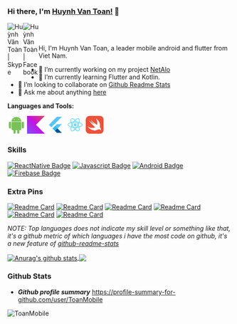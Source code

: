### Hi there, I'm [Huynh Van Toan!](https://github.com/ToanMobile) 👋

<a href="skype:echo123?chat">
  <img align="left" alt="Huỳnh Văn Toàn | Skype" width="35px" src="https://upload.wikimedia.org/wikipedia/commons/6/60/Skype_logo_%282019%E2%80%93present%29.svg"/>
</a>
<a href="https://www.facebook.com/VanToanIT/">
  <img align="left" alt="Huỳnh Văn Toàn | Facebook" width="35px" src="https://upload.wikimedia.org/wikipedia/commons/thumb/c/c2/F_icon.svg/534px-F_icon.svg.png" />
</a>

<br />
<br />

Hi, I'm Huynh Van Toan, a leader mobile android and flutter from Viet Nam.

- 🔭 I’m currently working on my project [NetAlo](https://play.google.com/store/apps/details?id=com.netacom.netalo)
- 🌱 I’m currently learning Flutter and Kotlin.
- 👯 I’m looking to collaborate on [Github Readme Stats](https://github.com/ToanMobile/ToanMobile)
- 💬 Ask me about anything [here](https://github.com/ToanMobile/ToanMobile/issues)

**Languages and Tools:**  

<code><img height="40" src="https://raw.githubusercontent.com/github/explore/80688e429a7d4ef2fca1e82350fe8e3517d3494d/topics/android/android.png"></code>
<code><img height="40" src="https://raw.githubusercontent.com/github/explore/80688e429a7d4ef2fca1e82350fe8e3517d3494d/topics/kotlin/kotlin.png"></code>
<code><img height="40" src="https://raw.githubusercontent.com/github/explore/cebd63002168a05a6a642f309227eefeccd92950/topics/flutter/flutter.png"></code>
<code><img height="40" src="https://raw.githubusercontent.com/github/explore/80688e429a7d4ef2fca1e82350fe8e3517d3494d/topics/react-native/react-native.png"></code>
<code><img height="40" src="https://raw.githubusercontent.com/github/explore/80688e429a7d4ef2fca1e82350fe8e3517d3494d/topics/swift/swift.png"></code>    

### Skills

[![ReactNative Badge](https://img.shields.io/badge/-ReactNative-61DBFB?style=for-the-badge&labelColor=black&logo=react&logoColor=61DBFB)](#) [![Javascript Badge](https://img.shields.io/badge/-Flutter-007acc?style=for-the-badge&labelColor=black&logo=flutter&logoColor=007acc)](#) [![Android Badge](https://img.shields.io/badge/-Android-3C8749?style=for-the-badge&labelColor=black&logo=android&logoColor=3C8749)](#)[![Firebase Badge](https://img.shields.io/badge/-Firebase-e69514?style=for-the-badge&labelColor=black&logo=firebase&logoColor=ffa500)](#)

### Extra Pins

[![Readme Card](https://github-readme-stats.vercel.app/api/pin/?username=ToanMobile&repo=GiaoTrinh&theme=blueberry)](https://github.com/ToanMobile/GiaoTrinh)
[![Readme Card](https://github-readme-stats.vercel.app/api/pin/?username=ToanMobile&repo=BaseCoreFlutter&theme=blueberry)](https://github.com/ToanMobile/BaseCoreFlutter)
[![Readme Card](https://github-readme-stats.vercel.app/api/pin/?username=ToanMobile&repo=BaseCoreKotlin&theme=blueberry)](https://github.com/ToanMobile/BaseCoreKotlin)
[![Readme Card](https://github-readme-stats.vercel.app/api/pin/?username=ToanMobile&repo=NetAloSDKAndroid&theme=blueberry)](https://github.com/ToanMobile/NetAloSDKAndroid)
[![Readme Card](https://github-readme-stats.vercel.app/api/pin/?username=ToanMobile&repo=NetAloSDKFlutter&theme=blueberry)](https://github.com/ToanMobile/NetAloSDKFlutter)
[![Readme Card](https://github-readme-stats.vercel.app/api/pin/?username=ToanMobile&repo=NetAloSDKReactNative&theme=blueberry)](https://github.com/ToanMobile/NetAloSDKReactNative)
<!--- 
  if you have forked this to use on your profile, 
  Change the `github-readme-stats.anuraghazra1.vercel.app` to `github-readme-stats.vercel.app` 
--->

<!-- Change the `github-readme-stats.anuraghazra1.vercel.app` to `github-readme-stats.vercel.app`  -->

*NOTE: Top languages does not indicate my skill level or something like that, it's a github metric of which languages i have the most code on github, it's a new feature of [github-readme-stats](https://github.com/ToanMobile/ToanMobile/issues)*


<a href="https://github.com/ToanMobile/ToanMobile">
  <img align="center" src="https://github-readme-stats.anuraghazra1.vercel.app/api?username=ToanMobile&include_all_commits=true&show_icons=true&theme=radical" alt="Anurag's github stats" />
</a>
<a href="https://github.com/ToanMobile/ToanMobile">
  <!-- Change the `github-readme-stats.anuraghazra1.vercel.app` to `github-readme-stats.vercel.app`  -->
  <img align="center" src="https://github-readme-stats.anuraghazra1.vercel.app/api/top-langs/?username=ToanMobile&layout=compact&theme=radical" />
</a>

### Github Stats

- ***Github profile summary*** <a href="https://profile-summary-for-github.com/user/ToanMobile">https://profile-summary-for-github.com/user/ToanMobile</a>

<p>
<img src="https://github-readme-streak-stats.herokuapp.com/?user=ToanMobile&theme=blueberry" alt="ToanMobile"/>
</p>


